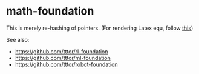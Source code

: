 # math-foundation
This is merely re-hashing of pointers.
(For rendering Latex equ, follow [this](https://github.com/tttor/robot-foundation/blob/master/tool/git.md#latex-equations-in-github-repositories))

See also:
* https://github.com/tttor/rl-foundation
* https://github.com/tttor/ml-foundation
* https://github.com/tttor/robot-foundation
